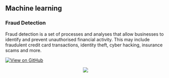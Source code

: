 ## Machine learning

### Fraud Detection

Fraud detection is a set of processes and analyses that allow businesses to identify and prevent unauthorised financial activity. This may include fraudulent credit card transactions, identity theft, cyber hacking, insurance scams and more.


[![View on GitHub](https://img.shields.io/badge/GitHub-View_on_GitHub-blue?logo=GitHub)](https://github.com/prateekanshul/fraud_detection)

<center><img src="images/fraud_detection.jpg"/></center>

